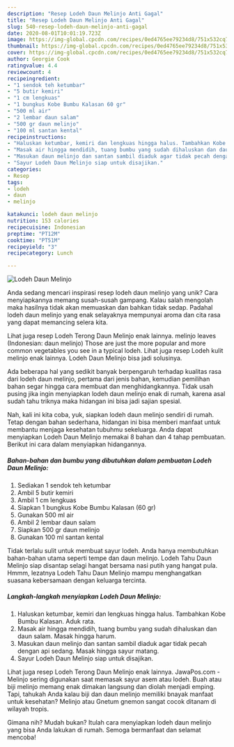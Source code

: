 ```yaml
---
description: "Resep Lodeh Daun Melinjo Anti Gagal"
title: "Resep Lodeh Daun Melinjo Anti Gagal"
slug: 540-resep-lodeh-daun-melinjo-anti-gagal
date: 2020-08-01T10:01:19.723Z
image: https://img-global.cpcdn.com/recipes/0ed4765ee79234d8/751x532cq70/lodeh-daun-melinjo-foto-resep-utama.jpg
thumbnail: https://img-global.cpcdn.com/recipes/0ed4765ee79234d8/751x532cq70/lodeh-daun-melinjo-foto-resep-utama.jpg
cover: https://img-global.cpcdn.com/recipes/0ed4765ee79234d8/751x532cq70/lodeh-daun-melinjo-foto-resep-utama.jpg
author: Georgie Cook
ratingvalue: 4.4
reviewcount: 4
recipeingredient:
- "1 sendok teh ketumbar"
- "5 butir kemiri"
- "1 cm lengkuas"
- "1 bungkus Kobe Bumbu Kalasan 60 gr"
- "500 ml air"
- "2 lembar daun salam"
- "500 gr daun melinjo"
- "100 ml santan kental"
recipeinstructions:
- "Haluskan ketumbar, kemiri dan lengkuas hingga halus. Tambahkan Kobe Bumbu Kalasan. Aduk rata."
- "Masak air hingga mendidih, tuang bumbu yang sudah dihaluskan dan daun salam. Masak hingga harum."
- "Masukan daun melinjo dan santan sambil diaduk agar tidak pecah dengan api sedang. Masak hingga sayur matang."
- "Sayur Lodeh Daun Melinjo siap untuk disajikan."
categories:
- Resep
tags:
- lodeh
- daun
- melinjo

katakunci: lodeh daun melinjo 
nutrition: 153 calories
recipecuisine: Indonesian
preptime: "PT12M"
cooktime: "PT51M"
recipeyield: "3"
recipecategory: Lunch

---
```



![Lodeh Daun Melinjo](https://img-global.cpcdn.com/recipes/0ed4765ee79234d8/751x532cq70/lodeh-daun-melinjo-foto-resep-utama.jpg)

Anda sedang mencari inspirasi resep lodeh daun melinjo yang unik? Cara menyiapkannya memang susah-susah gampang. Kalau salah mengolah maka hasilnya tidak akan memuaskan dan bahkan tidak sedap. Padahal lodeh daun melinjo yang enak selayaknya mempunyai aroma dan cita rasa yang dapat memancing selera kita.

Lihat juga resep Lodeh Terong Daun Melinjo enak lainnya. melinjo leaves (Indonesian: daun melinjo) Those are just the more popular and more common vegetables you see in a typical lodeh. Lihat juga resep Lodeh kulit melinjo enak lainnya. Lodeh Daun Melinjo bisa jadi solusinya.

Ada beberapa hal yang sedikit banyak berpengaruh terhadap kualitas rasa dari lodeh daun melinjo, pertama dari jenis bahan, kemudian pemilihan bahan segar hingga cara membuat dan menghidangkannya. Tidak usah pusing jika ingin menyiapkan lodeh daun melinjo enak di rumah, karena asal sudah tahu triknya maka hidangan ini bisa jadi sajian spesial.


Nah, kali ini kita coba, yuk, siapkan lodeh daun melinjo sendiri di rumah. Tetap dengan bahan sederhana, hidangan ini bisa memberi manfaat untuk membantu menjaga kesehatan tubuhmu sekeluarga. Anda dapat menyiapkan Lodeh Daun Melinjo memakai 8 bahan dan 4 tahap pembuatan. Berikut ini cara dalam menyiapkan hidangannya.

<!--inarticleads1-->

##### Bahan-bahan dan bumbu yang dibutuhkan dalam pembuatan Lodeh Daun Melinjo:

1. Sediakan 1 sendok teh ketumbar
1. Ambil 5 butir kemiri
1. Ambil 1 cm lengkuas
1. Siapkan 1 bungkus Kobe Bumbu Kalasan (60 gr)
1. Gunakan 500 ml air
1. Ambil 2 lembar daun salam
1. Siapkan 500 gr daun melinjo
1. Gunakan 100 ml santan kental


Tidak terlalu sulit untuk membuat sayur lodeh. Anda hanya membutuhkan bahan-bahan utama seperti tempe dan daun melinjo. Lodeh Tahu Daun Melinjo siap disantap selagi hangat bersama nasi putih yang hangat pula. Hmmm, lezatnya Lodeh Tahu Daun Melinjo mampu menghangatkan suasana kebersamaan dengan keluarga tercinta. 

<!--inarticleads2-->

##### Langkah-langkah menyiapkan Lodeh Daun Melinjo:

1. Haluskan ketumbar, kemiri dan lengkuas hingga halus. Tambahkan Kobe Bumbu Kalasan. Aduk rata.
1. Masak air hingga mendidih, tuang bumbu yang sudah dihaluskan dan daun salam. Masak hingga harum.
1. Masukan daun melinjo dan santan sambil diaduk agar tidak pecah dengan api sedang. Masak hingga sayur matang.
1. Sayur Lodeh Daun Melinjo siap untuk disajikan.


Lihat juga resep Lodeh Terong Daun Melinjo enak lainnya. JawaPos.com - Melinjo sering digunakan saat memasak sayur asem atau lodeh. Buah atau biji melinjo memang enak dimakan langsung dan diolah menjadi emping. Tapi, tahukah Anda kalau biji dan daun melinjo memiliki bnayak manfaat untuk kesehatan? Melinjo atau Gnetum gnemon sangat cocok ditanam di wilayah tropis. 

Gimana nih? Mudah bukan? Itulah cara menyiapkan lodeh daun melinjo yang bisa Anda lakukan di rumah. Semoga bermanfaat dan selamat mencoba!

